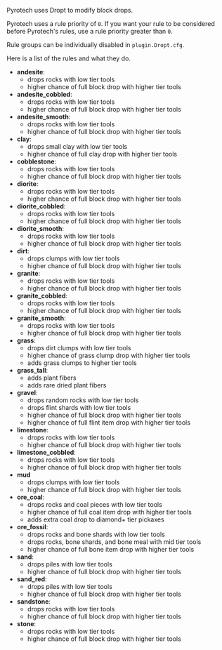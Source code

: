 Pyrotech uses Dropt to modify block drops.

Pyrotech uses a rule priority of `0`. If you want your rule to be considered before Pyrotech's rules, use a rule priority greater than `0`.

Rule groups can be individually disabled in `plugin.Dropt.cfg`.

Here is a list of the rules and what they do.

* **andesite**:
    * drops rocks with low tier tools
    * higher chance of full block drop with higher tier tools
* **andesite_cobbled**:
    * drops rocks with low tier tools
    * higher chance of full block drop with higher tier tools
* **andesite_smooth**:
    * drops rocks with low tier tools
    * higher chance of full block drop with higher tier tools
* **clay**:
    * drops small clay with low tier tools
    * higher chance of full clay drop with higher tier tools
* **cobblestone**:
    * drops rocks with low tier tools
    * higher chance of full block drop with higher tier tools
* **diorite**:
    * drops rocks with low tier tools
    * higher chance of full block drop with higher tier tools
* **diorite_cobbled**:
    * drops rocks with low tier tools
    * higher chance of full block drop with higher tier tools
* **diorite_smooth**:
    * drops rocks with low tier tools
    * higher chance of full block drop with higher tier tools
* **dirt**:
    * drops clumps with low tier tools
    * higher chance of full block drop with higher tier tools
* **granite**:
    * drops rocks with low tier tools
    * higher chance of full block drop with higher tier tools
* **granite_cobbled**:
    * drops rocks with low tier tools
    * higher chance of full block drop with higher tier tools
* **granite_smooth**:
    * drops rocks with low tier tools
    * higher chance of full block drop with higher tier tools
* **grass**:
    * drops dirt clumps with low tier tools
    * higher chance of grass clump drop with higher tier tools
    * adds grass clumps to higher tier tools
* **grass_tall**:
    * adds plant fibers
    * adds rare dried plant fibers
* **gravel**:
    * drops random rocks with low tier tools
    * drops flint shards with low tier tools
    * higher chance of full block drop with higher tier tools
    * higher chance of full flint item drop with higher tier tools
* **limestone**:
    * drops rocks with low tier tools
    * higher chance of full block drop with higher tier tools
* **limestone_cobbled**:
    * drops rocks with low tier tools
    * higher chance of full block drop with higher tier tools
* **mud**
    * drops clumps with low tier tools
    * higher chance of full block drop with higher tier tools
* **ore_coal**:
    * drops rocks and coal pieces with low tier tools
    * higher chance of full coal item drop with higher tier tools
    * adds extra coal drop to diamond+ tier pickaxes
* **ore_fossil**:
    * drops rocks and bone shards with low tier tools
    * drops rocks, bone shards, and bone meal with mid tier tools
    * higher chance of full bone item drop with higher tier tools
* **sand**:
    * drops piles with low tier tools
    * higher chance of full block drop with higher tier tools
* **sand_red**:
    * drops piles with low tier tools
    * higher chance of full block drop with higher tier tools
* **sandstone**:
    * drops rocks with low tier tools
    * higher chance of full block drop with higher tier tools
* **stone**:
    * drops rocks with low tier tools
    * higher chance of full block drop with higher tier tools